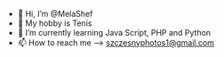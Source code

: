 - 👋 Hi, I’m @MelaShef
- 👀 My hobby is Tenis
- 🌱 I’m currently learning Java Script, PHP and Python
- 📫 How to reach me --> szczesnyphotos1@gmail.com

<!---
MelaShef/MelaShef is a ✨ special ✨ repository because its `README.md` (this file) appears on your GitHub profile.
You can click the Preview link to take a look at your changes.
--->
